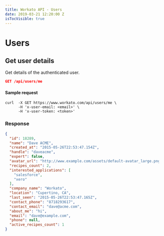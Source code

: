 ```yaml
---
title: Workato API - Users
date: 2019-03-21 12:20:00 Z
isTocVisible: true
---
```


# Users

## Get user details

Get details of the authenticated user.

```json
GET /api/users/me
```

#### Sample request

```shell
curl  -X GET https://www.workato.com/api/users/me \
      -H 'x-user-email: <email>' \
      -H 'x-user-token: <token>'
```

### Response

```json
{
  "id": 18289,
  "name": "Dave ACME",
  "created_at": "2015-05-26T22:53:47.154Z",
  "handle": "daveacme",
  "expert": false,
  "avatar_url": "http://www.example.com/assets/default-avatar_large.png",
  "recipes_count": 2,
  "interested_applications": [
    "salesforce",
    "xero"
  ],
  "company_name": "Workato",
  "location": "Cupertino, CA",
  "last_seen": "2015-05-26T22:53:47.165Z",
  "contact_phone": "8718293617",
  "contact_email": "dave@acme.com",
  "about_me": "hi",
  "email": "dave@example.com",
  "phone": null,
  "active_recipes_count": 1
}
```
